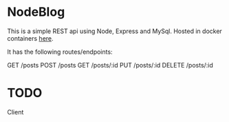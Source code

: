 # NodeBlog

This is a simple REST api using Node, Express and MySql. Hosted in docker containers [here](http://142.93.229.153).

It has the following routes/endpoints:

GET	/posts
POST	/posts
GET	/posts/:id
PUT	/posts/:id
DELETE	/posts/:id

# TODO
Client
